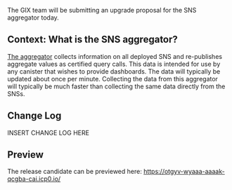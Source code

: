 The GIX team will be submitting an upgrade proposal for the SNS aggregator today.

## Context: What is the SNS aggregator?

[The aggregator](https://3r4gx-wqaaa-aaaaq-aaaia-cai.ic0.app/) collects information on all deployed SNS and re-publishes aggregate values as certified query calls. This data is intended for use by any canister that wishes to provide dashboards. The data will typically be updated about once per minute. Collecting the data from this aggregator will typically be much faster than collecting the same data directly from the SNSs.

## Change Log

INSERT CHANGE LOG HERE

## Preview

The release candidate can be previewed here: https://otgyv-wyaaa-aaaak-qcgba-cai.icp0.io/
